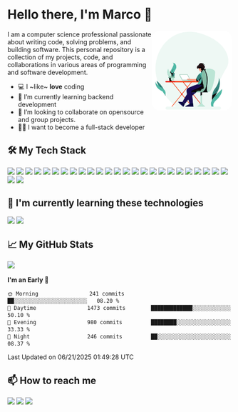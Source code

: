 # Hello there, I'm Marco 👋

<img align="right" alt="coding.gif" style="border-radius:20px" src="https://github.com/marcode24/marcode24/blob/main/assets/coding.gif" width="180" />

I am a computer science professional passionate about writing code, solving problems, and building software. This personal repository is a collection of my projects, code, and collaborations in various areas of programming and software development.

- 💻 I ~like~ **love** coding
- 📗 I’m currently learning backend development
- 🔧 I’m looking to collaborate on opensource and group projects.
- 🧑‍💻 I want to become a full-stack developer

## 🛠️ My Tech Stack

<p>
  <img src="https://img.shields.io/badge/-HTML5-E34F26?style=flat&logo=html5&logoColor=white">
  <img src="https://img.shields.io/badge/-CSS3-1572B6?style=flat&logo=css3">
  <img src="https://img.shields.io/badge/-JavaScript-F7DF1E?style=flat&logo=javascript&logoColor=black">
  <img src="https://img.shields.io/badge/-TypeScript-3178C6?style=flat&logo=typescript&logoColor=white">
  <img src="https://img.shields.io/badge/-Angular-DD0031?style=flat&logo=angular&logoColor=white">
  <img src="https://img.shields.io/badge/-Nodejs-339933?style=flat&logo=node.js&logoColor=white">
  <img src="https://img.shields.io/badge/-Express-000000?style=flat&logo=express&logoColor=white">
  <img src="https://img.shields.io/badge/-MongoDB-47A248?style=flat&logo=mongodb&logoColor=white">
  <img src="https://img.shields.io/badge/-MySQL-4479A1?style=flat&logo=mysql&logoColor=white">
  <img src="https://img.shields.io/badge/-Git-F05032?style=flat&logo=git&logoColor=white">
  <img src="https://img.shields.io/badge/-Bootstrap-563D7C?style=flat&logo=bootstrap&logoColor=white">
  <img src="https://img.shields.io/badge/-GraphQL-E10098?style=flat&logo=graphql&logoColor=white">
  <img src="https://img.shields.io/badge/-NestJS-E0234E?style=flat&logo=nestjs&logoColor=white">
  <img src="https://img.shields.io/badge/-SCSS-CC6699?style=flat&logo=sass&logoColor=white">
  <img src="https://img.shields.io/badge/-Docker-2496ED?style=flat&logo=docker&logoColor=white">
  <img src="https://img.shields.io/badge/-Azure-0089D6?style=flat&logo=microsoft-azure&logoColor=white">
  <img src="https://img.shields.io/badge/-C%23-239120?style=flat&logo=c-sharp&logoColor=white">
  <img src="https://img.shields.io/badge/-.NET-512BD4?style=flat&logo=.net&logoColor=white">
  <img src="https://img.shields.io/badge/-PHP-777BB4?style=flat&logo=php&logoColor=white">
  <img src="https://img.shields.io/badge/-Laravel-FF2D20?style=flat&logo=laravel&logoColor=white">
  <img src="https://img.shields.io/badge/-PostgreSQL-336791?style=flat&logo=postgresql&logoColor=white">
  <img src="https://img.shields.io/badge/-SQL%20Server-CC2927?style=flat&logo=microsoft-sql-server&logoColor=white">
  <img src="https://img.shields.io/badge/-Postman-FF6C37?style=flat&logo=postman&logoColor=white">
  <img src="https://img.shields.io/badge/-Astro-000000?style=flat&logo=astro&logoColor=white">
  <img src="https://img.shields.io/badge/-Jest-C21325?style=flat&logo=jest&logoColor=white">
  <img src="https://img.shields.io/badge/-Jasmine-8A4182?style=flat&logo=jasmine&logoColor=white">
  <img src="https://img.shields.io/badge/-Figma-F24E1E?style=flat&logo=figma&logoColor=white">
</p>

## 📕 I'm currently learning these technologies

<p>
  <img src="https://img.shields.io/badge/-Tailwind CSS-38B2AC?style=flat&logo=tailwind-css&logoColor=white">
  <img src="https://img.shields.io/badge/-Go-00ADD8?style=flat&logo=go&logoColor=white">
</p>

## 📈 My GitHub Stats


<picture>
  <source
    srcset="https://github-readme-stats.vercel.app/api/top-langs/?username=marcode24&layout=compact&langs_count=8&theme=radical"
    media="(prefers-color-scheme: dark)" />
  <source
    srcset="https://github-readme-stats.vercel.app/api/top-langs/?username=marcode24&layout=compact&langs_count=8&theme=default"
    media="(prefers-color-scheme: light), (prefers-color-scheme: no-preference)" />
  <img src="https://github-readme-stats.vercel.app/api/top-langs/?username=marcode24&layout=compact&langs_count=8" />
</picture>


<!--START_SECTION:waka-->
**I'm an Early 🐤** 

```text
🌞 Morning                241 commits         ██░░░░░░░░░░░░░░░░░░░░░░░   08.20 % 
🌆 Daytime                1473 commits        █████████████░░░░░░░░░░░░   50.10 % 
🌃 Evening                980 commits         ████████░░░░░░░░░░░░░░░░░   33.33 % 
🌙 Night                  246 commits         ██░░░░░░░░░░░░░░░░░░░░░░░   08.37 % 
```



 Last Updated on 06/21/2025 01:49:28 UTC
<!--END_SECTION:waka-->

## 📫 How to reach me

<p
  <a href="mailto:marco24cruz08@gmail.com"><img src="https://img.shields.io/badge/-Gmail-D14836?style=flat&logo=Gmail&logoColor=white"/></a>
  <a href="https://www.linkedin.com/in/marco-acg24/"><img src="https://img.shields.io/badge/-LinkedIn-0077B5?style=flat&logo=Linkedin&logoColor=white"/></a>
  <a href="https://twitter.com/marco_cg24"><img src="https://img.shields.io/badge/-Twitter-1DA1F2?style=flat&logo=Twitter&logoColor=white"/></a>
</p>
